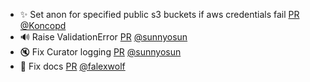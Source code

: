 - ✨ Set anon for specified public s3 buckets if aws credentials fail [PR](https://github.com/laminlabs/lamindb-setup/pull/889) [@Koncopd](https://github.com/Koncopd)
- 🔊 Raise ValidationError [PR](https://github.com/laminlabs/lamindb/pull/2086) [@sunnyosun](https://github.com/sunnyosun)
- 🔇 Fix Curator logging [PR](https://github.com/laminlabs/lamindb/pull/2085) [@sunnyosun](https://github.com/sunnyosun)
- 💚 Fix docs [PR](https://github.com/laminlabs/lamindb/pull/2083) [@falexwolf](https://github.com/falexwolf)
